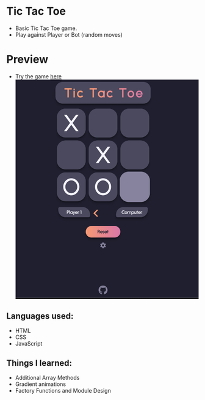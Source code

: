 # Tic Tac Toe

- Basic Tic Tac Toe game.
- Play against Player or Bot (random moves)

# Preview

- Try the game [here](bartbzd.github.io/tic-tac-toe) ![app-picture](https://github.com/bartbzd/tic-tac-toe/blob/main/img/pic.png)

## Languages used:

- HTML
- CSS
- JavaScript

## Things I learned:

- Additional Array Methods
- Gradient animations
- Factory Functions and Module Design
